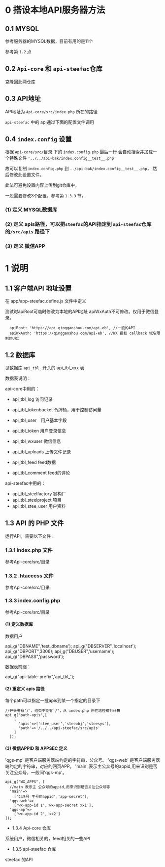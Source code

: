 # 0 搭设本地API服务器方法

## 0.1 MYSQL
参考服务器的MYSQL数据，目前有用的是11个

参考第 `1.2` 点

## 0.2 `Api-core` 和 `api-steefac`仓库
克隆回此两仓库

## 0.3 API地址

API地址为 `Api-core/src/index.php` 所在的路径

`api-steefac` 中的 api通过下面的配置文件调用

## 0.4 `index.config` 设置

根据 `Api-core/src/`目录 下的 `index.config.php` 最后一行
会自动搜索并加载一个特殊文件
`'../../api-bak/index.config__test__.php'`

故可以复制 `index.config.php` 到 `../api-bak/index.config__test__.php`，
然后修改此设置文件。

此法可避免设置内容上传到git仓库中。

一般需要修改3个配置，参考第 `1.3.3` 节。

### (1) 定义 MYSQL数据库
### (2) 定义 apis路径，可以把`steefac`的API指定到 `api-steefac`仓库的`/src/apis` 路径下
### (3) 定义 微信APP


# 1 说明

## 1.1 客户端API 地址设置

在 app/app-steefac.define.js 文件中定义

测试时apiRoot可临时修改为本地的API地址
apiWxAuth不可修改。仅用于微信登录。

```
  apiRoot: 'https://api.qinggaoshou.com/api-eb', //一般的API
  apiWxAuth: 'https://qinggaoshou.com/api-eb', //WX 授权 callback 域名限制的URI
```


## 1.2 数据库

见数据库 `api_tbl_` 开头的 api_tbl_xxx 表

数据表说明：

api-core中用的：
 *  api_tbl_log 访问记录
 *  api_tbl_tokenbucket 令牌桶，用于控制访问量
 *  api_tbl_user　用户基本字段
 *  api_tbl_token 用户登录信息
 *  api_tbl_wxuser 微信信息
 *  api_tbl_uploads 上传文件记录

 * api_tbl_feed    feed数据
 * api_tbl_comment feed的评论

api-steefac中用的：
 * api_tbl_steelfactory 钢构厂
 * api_tbl_steelproject 项目
 * api_tbl_stee_user    用户资料

 
## 1.3 API 的 PHP 文件

运行API，需要以下文件：

### 1.3.1 index.php 文件

参考Api-core/src/目录

### 1.3.2 .htaccess 文件

参考Api-core/src/目录

### 1.3.3 index.config.php
参考Api-core/src/目录

####  (1) 定义数据库

数据用户

api_g("DBNAME",'test_dbname');
api_g("DBSERVER",'localhost');
api_g("DBPORT",3306);
api_g("DBUSER",'username');
api_g("DBPASS",'password');

数据表前缀：

api_g("api-table-prefix",'api_tbl_');

#### (2)  重定义 apis 路径

每个path可以指定一批apis到某一个指定的目录下


```
//开头要有'/'，结束不能有'/'，从 index.php 所在路径相对计算
api_g("path-apis",[
    [
      'apis'=>['stee_user','steeobj','steesys'],
      'path'=>'/../../api-steefac/src/apis'
    ]
  ]);
```


#### (3) 微信APPID 和 APPSEC 定义

'qgs-mp' 是客户端服务器端约定的字符串，公众号。
'qgs-web' 是客户端服务器端约定的字符串，对应的网页APP。
'main' 表示主公众号的appid,用来识别是否关注公众号，一般同'qgs-mp'。


```
api_g("WX_APPS", [
  //main 表示主 公众号的appid,用来识别是否关注公众号等
  'main'=>
    ['公众号 主号的appid','app-secret'],
  'qgs-web'=>
    ['wx-app-id 1','wx-app-secret xx1'],
  'qgs-mp'=>
    ['wx-app-id 2','xx2']
]);
```

- 1.3.4 Api-core 仓库

系统用户，微信相关的，feed相关的一些API

- 1.3.5 api-steefac 仓库

steefac 的API


